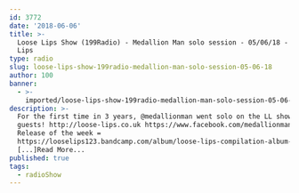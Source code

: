 ```yaml
---
id: 3772
date: '2018-06-06'
title: >-
  Loose Lips Show (199Radio) - Medallion Man solo session - 05/06/18 - Loose
  Lips
type: radio
slug: loose-lips-show-199radio-medallion-man-solo-session-05-06-18
author: 100
banner:
  - >-
    imported/loose-lips-show-199radio-medallion-man-solo-session-05-06-18/image3772.jpeg
description: >-
  For the first time in 3 years, @medallionman went solo on the LL show, with no
  guests! http://loose-lips.co.uk https://www.facebook.com/medallionmanmusic
  Release of the week =
  https://looselips123.bandcamp.com/album/loose-lips-compilation-album-1
  [...]Read More...
published: true
tags:
  - radioShow
---
```

